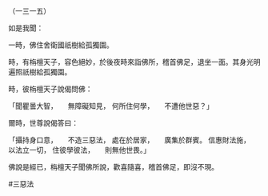 （一三一五）

如是我聞：

一時，佛住舍衛國祇樹給孤獨園。

時，有栴檀天子，容色絕妙，於後夜時來詣佛所，稽首佛足，退坐一面。其身光明遍照祇樹給孤獨園。

時，彼栴檀天子說偈問佛：

「聞瞿曇大智，　　無障礙知見，
何所住何學，　　不遭他世惡？」

爾時，世尊說偈答曰：

「攝持身口意，　　不造三惡法，
處在於居家，　　廣集於群賓。
信惠財法施，　　以法立一切，
住彼學彼法，　　則無他世畏。」

佛說是經已，栴檀天子聞佛所說，歡喜隨喜，稽首佛足，即沒不現。




#三惡法

